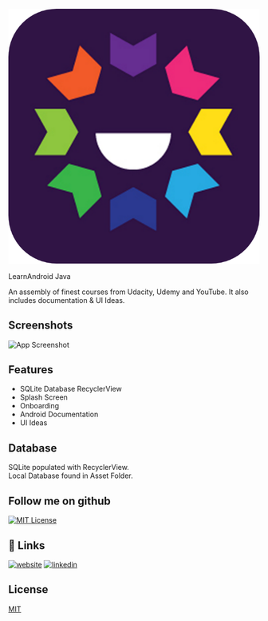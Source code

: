 
![Logo](images/icon.png)


LearnAndroid Java

An assembly of finest courses from Udacity, Udemy and YouTube. It also includes documentation & UI Ideas.



## Screenshots

![App Screenshot](https://via.placeholder.com/468x300?text=App+Screenshot+Here)


## Features

- SQLite Database RecyclerView
- Splash Screen
- Onboarding
- Android Documentation
- UI Ideas




## Database

SQLite populated with RecyclerView. \
Local Database found in Asset Folder. 



## Follow me on github


[![MIT License](https://img.shields.io/github/followers/5?style=social)](https://github.com/tterb/atomic-design-ui/blob/master/LICENSEs)


 
## 🔗 Links
[![website](https://img.shields.io/badge/my_portfolio-000?style=for-the-badge&logo=ko-fi&logoColor=white)](https://katherinempeterson.com/)
[![linkedin](https://img.shields.io/badge/linkedin-0A66C2?style=for-the-badge&logo=linkedin&logoColor=white)](https://www.linkedin.com/)



## License

[MIT](https://choosealicense.com/licenses/mit/)

